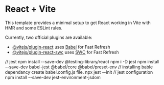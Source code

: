 # React + Vite

This template provides a minimal setup to get React working in Vite with HMR and some ESLint rules.

Currently, two official plugins are available:

- [@vitejs/plugin-react](https://github.com/vitejs/vite-plugin-react/blob/main/packages/plugin-react/README.md) uses [Babel](https://babeljs.io/) for Fast Refresh
- [@vitejs/plugin-react-swc](https://github.com/vitejs/vite-plugin-react-swc) uses [SWC](https://swc.rs/) for Fast Refresh

// jest
npm install --save-dev @testing-library/react
npm i -D jest
npm install --save-dev babel-jest @babel/core @babel/preset-env // installing bable dependancy
create babel.config.js file.
npx jest --init  // jest configuration
npm install --save-dev jest-environment-jsdom